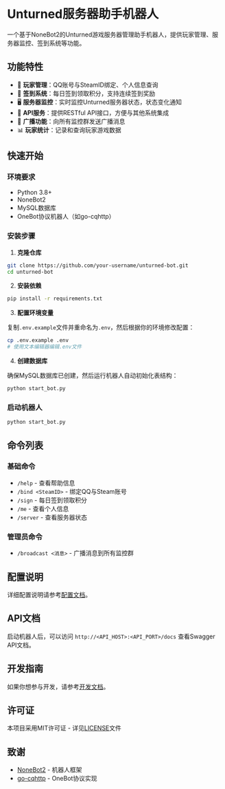 # Unturned服务器助手机器人

一个基于NoneBot2的Unturned游戏服务器管理助手机器人，提供玩家管理、服务器监控、签到系统等功能。

## 功能特性

- 🔧 **玩家管理**：QQ账号与SteamID绑定、个人信息查询
- 📅 **签到系统**：每日签到领取积分，支持连续签到奖励
- 🖥️ **服务器监控**：实时监控Unturned服务器状态，状态变化通知
- 📡 **API服务**：提供RESTful API接口，方便与其他系统集成
- 📢 **广播功能**：向所有监控群发送广播消息
- 📊 **玩家统计**：记录和查询玩家游戏数据

## 快速开始

### 环境要求

- Python 3.8+ 
- NoneBot2
- MySQL数据库
- OneBot协议机器人（如go-cqhttp）

### 安装步骤

1. **克隆仓库**

```bash
git clone https://github.com/your-username/unturned-bot.git
cd unturned-bot
```

2. **安装依赖**

```bash
pip install -r requirements.txt
```

3. **配置环境变量**

复制`.env.example`文件并重命名为`.env`，然后根据你的环境修改配置：

```bash
cp .env.example .env
# 使用文本编辑器编辑.env文件
```

4. **创建数据库**

确保MySQL数据库已创建，然后运行机器人自动初始化表结构：

```bash
python start_bot.py
```

### 启动机器人

```bash
python start_bot.py
```

## 命令列表

### 基础命令
- `/help` - 查看帮助信息
- `/bind <SteamID>` - 绑定QQ与Steam账号
- `/sign` - 每日签到领取积分
- `/me` - 查看个人信息
- `/server` - 查看服务器状态

### 管理员命令
- `/broadcast <消息>` - 广播消息到所有监控群

## 配置说明

详细配置说明请参考[配置文档](https://github.com/your-username/unturned-bot/wiki/配置说明)。

## API文档

启动机器人后，可以访问 `http://<API_HOST>:<API_PORT>/docs` 查看Swagger API文档。

## 开发指南

如果你想参与开发，请参考[开发文档](https://github.com/your-username/unturned-bot/wiki/开发指南)。

## 许可证

本项目采用MIT许可证 - 详见[LICENSE](LICENSE)文件

## 致谢

- [NoneBot2](https://github.com/nonebot/nonebot2) - 机器人框架
- [go-cqhttp](https://github.com/Mrs4s/go-cqhttp) - OneBot协议实现